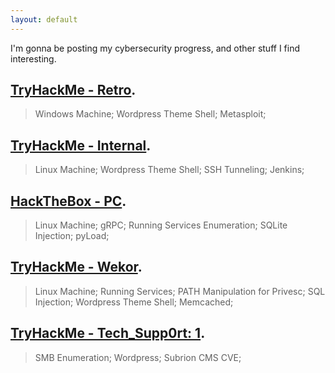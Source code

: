 ```yaml
---
layout: default
---
```

I'm gonna be posting my cybersecurity progress, and other stuff I find interesting.

## [TryHackMe - Retro](/machines/retro.md).
> Windows Machine; Wordpress Theme Shell; Metasploit;

## [TryHackMe - Internal](/machines/internal.md).
> Linux Machine; Wordpress Theme Shell; SSH Tunneling; Jenkins;

## [HackTheBox - PC](/machines/pc.md).
> Linux Machine; gRPC; Running Services Enumeration; SQLite Injection; pyLoad;

## [TryHackMe - Wekor](/machines/wekor.md).
> Linux Machine; Running Services; PATH Manipulation for Privesc; SQL Injection; Wordpress Theme Shell; Memcached;

## [TryHackMe - Tech_Supp0rt: 1](/machines/internal.md).
> SMB Enumeration; Wordpress; Subrion CMS CVE;
